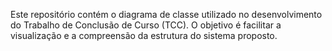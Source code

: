 Este repositório contém o diagrama de classe utilizado no desenvolvimento do Trabalho de Conclusão de Curso (TCC). 
O objetivo é facilitar a visualização e a compreensão da estrutura do sistema proposto.
